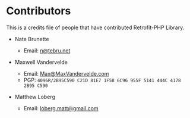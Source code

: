 Contributors
============

This is a credits file of people that have contributed Retrofit-PHP Library.

 * Nate Brunette
   * Email: n@tebru.net

 * Maxwell Vandervelde
   * Email: Max@MaxVandervelde.com
   * PGP: `4096R/2B95C590 C21D 81E7 1F58 6C96 955F 5141 444C 4178 2B95 C590`

 * Matthew Loberg
   * Email: loberg.matt@gmail.com

